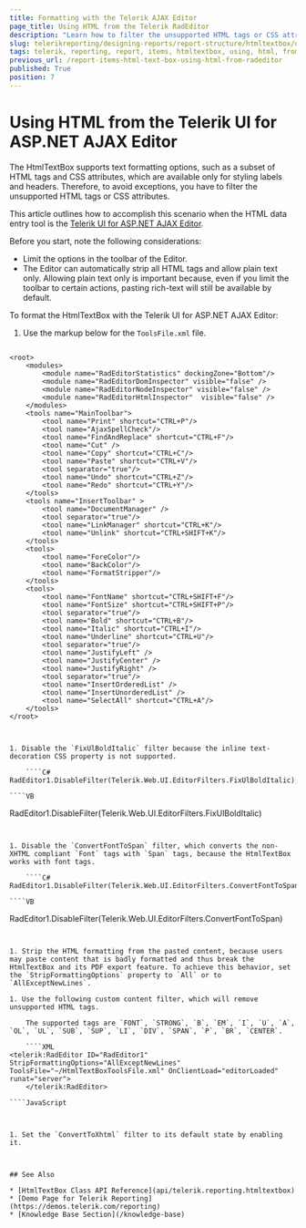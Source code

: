 ```yaml
---
title: Formatting with the Telerik AJAX Editor
page_title: Using HTML from the Telerik RadEditor 
description: "Learn how to filter the unsupported HTML tags or CSS attributes and use HTML from the Telerik UI for ASP.NET AJAX Editor to format the Telerik Reporting HtmlTextbox report item."
slug: telerikreporting/designing-reports/report-structure/htmltextbox/using-html-from-telerik-radeditor
tags: telerik, reporting, report, items, htmltextbox, using, html, from, ajax, radeditor, editor
previous_url: /report-items-html-text-box-using-html-from-radeditor
published: True
position: 7
---
```


# Using HTML from the Telerik UI for ASP.NET AJAX Editor

The HtmlTextBox supports text formatting options, such as a subset of HTML tags and CSS attributes, which are available only for styling labels and headers. Therefore, to avoid exceptions, you have to filter the unsupported HTML tags or CSS attributes. 

This article outlines how to accomplish this scenario when the HTML data entry tool is the [Telerik UI for ASP.NET AJAX Editor](http://www.telerik.com/products/aspnet-ajax/editor.aspx).

Before you start, note the following considerations:

* Limit the options in the toolbar of the Editor.
* The Editor can automatically strip all HTML tags and allow plain text only. Allowing plain text only is important because, even if you limit the toolbar to certain actions, pasting rich-text will still be available by default.

To format the HtmlTextBox with the Telerik UI for ASP.NET AJAX Editor:

1. Use the markup below for the `ToolsFile.xml` file.

	````XML
<?xml version="1.0" encoding="utf-8" ?>
	<root>
		<modules>
			<module name="RadEditorStatistics" dockingZone="Bottom"/>
			<module name="RadEditorDomInspector" visible="false" />
			<module name="RadEditorNodeInspector" visible="false" />
			<module name="RadEditorHtmlInspector"  visible="false" />
		</modules>
		<tools name="MainToolbar">
			<tool name="Print" shortcut="CTRL+P"/>
			<tool name="AjaxSpellCheck"/>
			<tool name="FindAndReplace" shortcut="CTRL+F"/>
			<tool name="Cut" />
			<tool name="Copy" shortcut="CTRL+C"/>
			<tool name="Paste" shortcut="CTRL+V"/>
			<tool separator="true"/>
			<tool name="Undo" shortcut="CTRL+Z"/>
			<tool name="Redo" shortcut="CTRL+Y"/>
		</tools>
		<tools name="InsertToolbar" >
			<tool name="DocumentManager" />
			<tool separator="true"/>
			<tool name="LinkManager" shortcut="CTRL+K"/>
			<tool name="Unlink" shortcut="CTRL+SHIFT+K"/>
		</tools>
		<tools>
			<tool name="ForeColor"/>
			<tool name="BackColor"/>
			<tool name="FormatStripper"/>
		</tools>
		<tools>
			<tool name="FontName" shortcut="CTRL+SHIFT+F"/>
			<tool name="FontSize" shortcut="CTRL+SHIFT+P"/>
			<tool separator="true"/>
			<tool name="Bold" shortcut="CTRL+B"/>
			<tool name="Italic" shortcut="CTRL+I"/>
			<tool name="Underline" shortcut="CTRL+U"/>
			<tool separator="true"/>
			<tool name="JustifyLeft" />
			<tool name="JustifyCenter" />
			<tool name="JustifyRight" />
			<tool separator="true"/>
			<tool name="InsertOrderedList" />
			<tool name="InsertUnorderedList" />
			<tool name="SelectAll" shortcut="CTRL+A"/>
		</tools>
	</root>
````


1. Disable the `FixUlBoldItalic` filter because the inline text-decoration CSS property is not supported.

	````C#
RadEditor1.DisableFilter(Telerik.Web.UI.EditorFilters.FixUlBoldItalic);
````
	````VB
RadEditor1.DisableFilter(Telerik.Web.UI.EditorFilters.FixUlBoldItalic)
````


1. Disable the `ConvertFontToSpan` filter, which converts the non-XHTML compliant `Font` tags with `Span` tags, because the HtmlTextBox works with font tags.

	````C#
RadEditor1.DisableFilter(Telerik.Web.UI.EditorFilters.ConvertFontToSpan);
````
	````VB
RadEditor1.DisableFilter(Telerik.Web.UI.EditorFilters.ConvertFontToSpan)
````


1. Strip the HTML formatting from the pasted content, because users may paste content that is badly formatted and thus break the HtmlTextBox and its PDF export feature. To achieve this behavior, set the `StripFormattingOptions` property to `All` or to `AllExceptNewLines`.

1. Use the following custom content filter, which will remove unsupported HTML tags. 

	The supported tags are `FONT`, `STRONG`, `B`, `EM`, `I`, `U`, `A`, `OL`, `UL`, `SUB`, `SUP`, `LI`, `DIV`, `SPAN`, `P`, `BR`, `CENTER`.

	````XML
<telerik:RadEditor ID="RadEditor1" StripFormattingOptions="AllExceptNewLines" ToolsFile="~/HtmlTextBoxToolsFile.xml" OnClientLoad="editorLoaded" runat="server">
	</telerik:RadEditor>
````
	````JavaScript
<script type="text/javascript">
		ReportingFilter = function()
		{
			ReportingFilter.initializeBase(this);
			this.set_isDom(false);
			this.set_enabled(true);
			this.set_name("ReportingFilter");
			this.set_description("Telerik Reporting HTML filter for RadEditor");
		}
		ReportingFilter.prototype =
		{
			getHtmlContent: function (content) {
				return this._removeHtmlTags(content);
			},
			getDesignContent: function (content) {
				return this._removeHtmlTags(content);
			},
			_removeHtmlTags: function (initContent) {
				var cleanContent;
				//Perform the necessary REGEX replacement to remove unsupported HTML tags.
				//The supported Telerik Reporting HTML tags are FONT, STRONG, B, EM, I, U, A, OL, UL, LI, DIV, SPAN, P, BR, and CENTER.
				//The HTML must be valid XHTML too. However, the Editor already provides that filter.
				//The following REGEX will remove all HTML tags EXCEPT those explicitly listed.
				cleanContent = initContent.replace(new RegExp("<(?!\/?(font|strong|b|em|(i(?!mg))|u|a|ol|ul|li|div|span|p|br|center)(?=>|\s?.*>))\/?.*?>", "ig"), "");
				return cleanContent;
			}
		}
		ReportingFilter.registerClass('ReportingFilter', Telerik.Web.UI.Editor.Filter);
		function editorLoaded(editor, args)
		{
			editor.get_filtersManager().add(new ReportingFilter());
		}
	</script>
````


1. Set the `ConvertToXhtml` filter to its default state by enabling it.



## See Also 

* [HtmlTextBox Class API Reference](api/telerik.reporting.htmltextbox)
* [Demo Page for Telerik Reporting](https://demos.telerik.com/reporting) 
* [Knowledge Base Section](/knowledge-base)